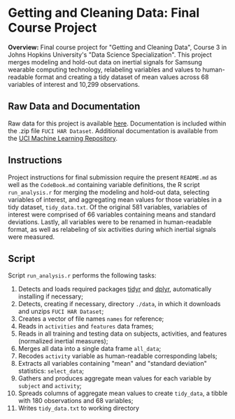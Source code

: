 # Getting and Cleaning Data: Final Course Project

**Overview:** Final course project for "Getting and Cleaning Data", Course 3 in Johns Hopkins University's "Data Science Specialization". 
This project merges modeling and hold-out data on inertial signals for Samsung wearable computing technology, relabeling variables and values to human-readable format and creating a tidy dataset of mean values across 68 variables of interest and 10,299 observations.

## Raw Data and Documentation

Raw data for this project is available [here](https://d396qusza40orc.cloudfront.net/getdata%2Fprojectfiles%2FUCI%20HAR%20Dataset.zip).
Documentation is included within the .zip file `FUCI HAR Dataset`. Additional documentation is available from the [UCI Machine Learning Repository](http://archive.ics.uci.edu/ml/datasets/Human+Activity+Recognition+Using+Smartphones).

## Instructions

Project instructions for final submission require the present `README.md` as well as the `CodeBook.md` containing variable definitions, the R script `run_analysis.r` for merging the modeling and hold-out data, selecting variables of interest, and aggregating mean values for those variables in a tidy dataset, `tidy_data.txt`.
Of the original 581 variables, variables of interest were comprised of 66 variables containing means and standard deviations. Lastly, all variables were to be renamed in human-readable format, as well as relabeling of six activities during which inertial signals were measured.

## Script

Script `run_analysis.r` performs the following tasks:

1. Detects and loads required packages [tidyr](http://tidyr.tidyverse.org/) and [dplyr](https://dplyr.tidyverse.org/), automatically installing if necessary;
2. Detects, creating if necessary, directory `./data`, in which it downloads and unzips `FUCI HAR Dataset`;
3. Creates a vector of file names `names` for reference;
4. Reads in `activities` and `features` data frames;
5. Reads in all training and testing data on subjects, activities, and features (normalized inertial measures);
6. Merges all data into a single data frame `all_data`;
7. Recodes `activity` variable as human-readable corresponding labels;
8. Extracts all variables containing "mean" and "standard deviation" statistics: `select_data`;
9. Gathers and produces aggregate mean values for each variable by `subject` and `activity`;
10. Spreads columns of aggregate mean values to create `tidy_data`, a tibble with 180 observations and 68 variables;
11. Writes `tidy_data.txt` to working directory

